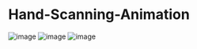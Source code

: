 # Hand-Scanning-Animation

![image](https://github.com/kunal7216/Hand-Scanning-Animation/assets/112888767/48a4ed64-b0ab-4246-a8ac-f268a3424f89)
![image](https://github.com/kunal7216/Hand-Scanning-Animation/assets/112888767/1154794a-6a8e-4c36-a137-51d91251544d)
![image](https://github.com/kunal7216/Hand-Scanning-Animation/assets/112888767/bfcdc7e1-0150-4610-bac7-7e626a4ed592)
